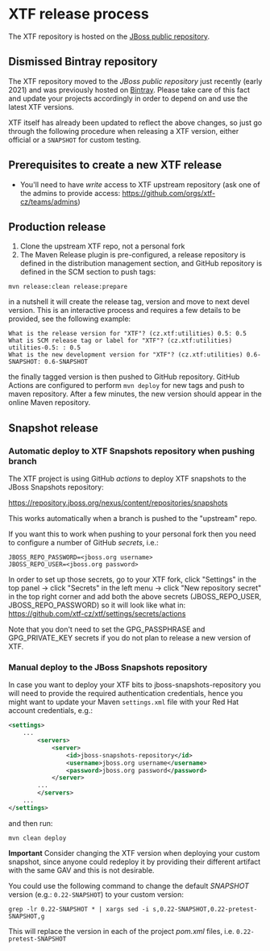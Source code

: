 # XTF release process

The XTF repository is hosted on the [JBoss public repository](https://repository.jboss.org/). 

## Dismissed Bintray repository
The XTF repository moved to the _JBoss public repository_ just recently (early 2021) and was previously hosted on 
[Bintray](https://bintray.com/).
Please take care of this fact and update your projects accordingly in order to depend on and use the latest XTF versions.

XTF itself has already been updated to reflect the above changes, so just go through the following procedure when 
releasing a XTF version, either official or a `SNAPSHOT` for custom testing.

## Prerequisites to create a new XTF release
* You'll need to have _write_ access to XTF upstream repository (ask one of the admins to provide access: 
  https://github.com/orgs/xtf-cz/teams/admins)

## Production release
1. Clone the upstream XTF repo, not a personal fork
2. The Maven Release plugin is pre-configured, a release repository is defined in the distribution management section, 
and GitHub repository is defined in the SCM section to push tags:

```mvn release:clean release:prepare```

in a nutshell it will create the release tag, version and move to next devel version. This is an interactive process 
and requires a few details to be provided, see the following example:
```
What is the release version for "XTF"? (cz.xtf:utilities) 0.5: 0.5
What is SCM release tag or label for "XTF"? (cz.xtf:utilities) utilities-0.5: : 0.5
What is the new development version for "XTF"? (cz.xtf:utilities) 0.6-SNAPSHOT: 0.6-SNAPSHOT
```

the finally tagged version is then pushed to GitHub repository. 
GitHub Actions are configured to perform `mvn deploy` for new tags and push to maven repository. 
After a few minutes, the new version should appear in the online Maven repository.

## Snapshot release

### Automatic deploy to XTF Snapshots repository when pushing branch
The XTF project is using GitHub _actions_ to deploy XTF snapshots to the JBoss Snapshots repository: 

https://repository.jboss.org/nexus/content/repositories/snapshots

This works automatically when a branch is pushed to the "upstream" repo.

If you want this to work when pushing to your personal fork then you need to configure a number of GitHub _secrets_, 
i.e.:
```text
JBOSS_REPO_PASSWORD=<jboss.org username>
JBOSS_REPO_USER=<jboss.org password>
```

In order to set up those secrets, go to your XTF fork, click "Settings" in the top panel -> click "Secrets" in the 
left menu -> click "New repository secret" in the top right corner and add both the above secrets (JBOSS_REPO_USER, 
JBOSS_REPO_PASSWORD) so it will look like what in: https://github.com/xtf-cz/xtf/settings/secrets/actions

Note that you don't need to set the GPG_PASSPHRASE and GPG_PRIVATE_KEY secrets if you do not plan to release a new 
version of XTF.

### Manual deploy to the JBoss Snapshots repository
In case you want to deploy your XTF bits to jboss-snapshots-repository you will need to provide the required 
authentication credentials, hence you might want to update your Maven `settings.xml` file with your Red Hat account
credentials, e.g.:

```xml
<settings>  
    ...  
        <servers>  
            <server>  
                <id>jboss-snapshots-repository</id>  
                <username>jboss.org username</username>  
                <password>jboss.org password</password>
            </server>  
        ...
        </servers>  
    ...  
</settings>
```

and then run:
```shell
mvn clean deploy
```

**Important** 
Consider changing the XTF version when deploying your custom snapshot, since anyone could redeploy it by providing 
their different artifact with the same GAV and this is not desirable.

You could use the following command to change the default _SNAPSHOT_ version (e.g.: `0.22-SNAPSHOT`) to your custom 
version:

```shell
grep -lr 0.22-SNAPSHOT * | xargs sed -i s,0.22-SNAPSHOT,0.22-pretest-SNAPSHOT,g
```

This will replace the version in each of the project _pom.xml_ files, i.e. `0.22-pretest-SNAPSHOT`
